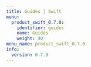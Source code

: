 ```yaml
---
title: Guides | Swift
menu:
  product_swift_0.7.0:
    identifier: guides
    name: Guides
    weight: 40
menu_name: product_swift_0.7.0
info:
  version: 0.7.0
---
```


